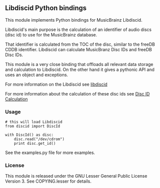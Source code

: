 ## Libdiscid Python bindings

This module implements Python bindings for MusicBrainz Libdiscid.

Libdiscid's main purpose is the calculation of an
identifier of audio discs (disc id)
to use for the MusicBrainz database.

That identifier is calculated from the TOC of the disc,
similar to the freeDB CDDB identifier.
Libdiscid can calculate MusicBranz Disc IDs and 
freeDB Disc IDs.

This module is a very close binding that offloads
all relevant data storage and calculation to Libdiscid.
On the other hand it gives a pythonic API
and uses an object and exceptions.

For more information on the Libdiscid see
[libdiscid](http://musicbrainz.org/doc/libdiscid)

For more information about the calculation of these disc ids see
[Disc ID Calculation](http://musicbrainz.org/doc/Disc_ID_Calculation)


### Usage

    # this will load Libdiscid
    from discid import DiscId

    with DiscId() as disc:
        disc.read("/dev/cdrom")
        print disc.get_id()

See the examples.py file for more examples.

### License

This module is released under the GNU Lesser General Public License Version 3.
See COPYING.lesser for details.
